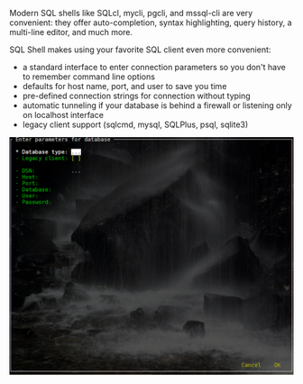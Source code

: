 Modern SQL shells like SQLcl, mycli, pgcli, and mssql-cli are very convenient: they offer auto-completion, syntax highlighting, query history, a multi-line editor, and much more.

SQL Shell makes using your favorite SQL client even more convenient:

* a standard interface to enter connection parameters so you don't have to remember command line options
* defaults for host name, port, and user to save you time
* pre-defined connection strings for connection without typing
* automatic tunneling if your database is behind a firewall or listening only on localhost interface
* legacy client support (sqlcmd, mysql, SQLPlus, psql, sqlite3)

![](https://raw.githubusercontent.com/thorstenkampe/SQL-Shell/main/screenshots/standard.png)
